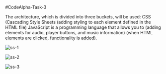 #CodeAlpha-Task-3

The architecture, which is divided into three buckets, will be used: CSS (Cascading Style Sheets (adding styling to each element defined in the HTML file) JavaScript is a programming language that allows you to (adding elements for audio, player buttons, and music information) (when HTML elements are clicked, functionality is added).

![ss-1](https://github.com/user-attachments/assets/f049144e-14d9-4ed0-aaf8-eae0f5cad361)

![ss-2](https://github.com/user-attachments/assets/ec04449f-3ed4-4b27-8b30-610f5ed164e8)

![ss-3](https://github.com/user-attachments/assets/554772df-2603-4f90-9ac7-daadf6039465)

